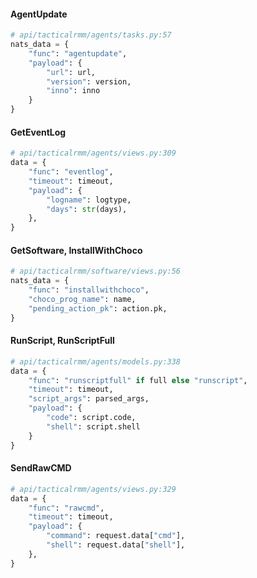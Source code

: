 #### AgentUpdate

```python
# api/tacticalrmm/agents/tasks.py:57
nats_data = {
    "func": "agentupdate",
    "payload": {
        "url": url,
        "version": version,
        "inno": inno
    }
}
```

#### GetEventLog

```python
# api/tacticalrmm/agents/views.py:309
data = {
    "func": "eventlog",
    "timeout": timeout,
    "payload": {
        "logname": logtype,
        "days": str(days),
    },
}
```

#### GetSoftware, InstallWithChoco

```python
# api/tacticalrmm/software/views.py:56
nats_data = {
    "func": "installwithchoco",
    "choco_prog_name": name,
    "pending_action_pk": action.pk,
}
```

#### RunScript, RunScriptFull

```python
# api/tacticalrmm/agents/models.py:338
data = {
    "func": "runscriptfull" if full else "runscript",
    "timeout": timeout,
    "script_args": parsed_args,
    "payload": {
        "code": script.code,
        "shell": script.shell
    }
}
```

#### SendRawCMD

```python
# api/tacticalrmm/agents/views.py:329
data = {
    "func": "rawcmd",
    "timeout": timeout,
    "payload": {
        "command": request.data["cmd"],
        "shell": request.data["shell"],
    },
}
```

